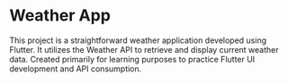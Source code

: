 # Weather App

This project is a straightforward weather application developed using Flutter. It utilizes the Weather API to retrieve and display current weather data. Created primarily for learning purposes to practice Flutter UI development and API consumption.